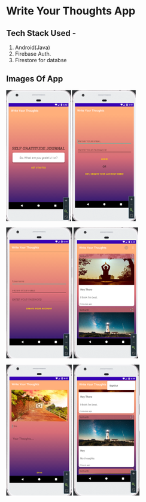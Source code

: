 # Write Your Thoughts App

## Tech Stack Used - 

1. Android(Java)
2. Firebase Auth.
3. Firestore for databse

## Images Of App

<img src = "app/WriteYourThoughtImages/WelcomeScreen.png" height = "350" >                   <img src = "app/WriteYourThoughtImages/LoginScreen.png" height = "350" >        

<img src = "app/WriteYourThoughtImages/CreateANewAccountScreen.png" height = "350" >         <img src = "app/WriteYourThoughtImages/AllPostScreen.png" height = "350" >

<img src = "app/WriteYourThoughtImages/CreateANewPostScreen.png" height = "350" >            <img src = "app/WriteYourThoughtImages/SignoutOptionMenuIcon.png" height = "350" >




